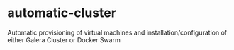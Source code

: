 # automatic-cluster
Automatic provisioning of virtual machines and installation/configuration of either Galera Cluster or Docker Swarm
